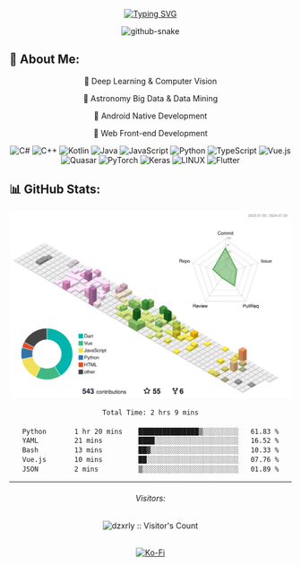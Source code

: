 <p align="center">
	<a href="https://git.io/typing-svg">
		<picture>
			<source media="(prefers-color-scheme: light)" srcset="https://readme-typing-svg.demolab.com?font=Roboto+Mono&weight=500&size=24&duration=4000&pause=1000&color=000000&center=true&vCenter=true&multiline=true&random=false&width=435&lines=Hi%2C+I'm+Egg+Targaryen+~" />
			<source media="(prefers-color-scheme: dark)" srcset="https://readme-typing-svg.demolab.com?font=Roboto+Mono&weight=500&size=24&duration=4000&pause=1000&color=FFFFFF&center=true&vCenter=true&multiline=true&random=false&width=435&lines=Hi%2C+I'm+Egg+Targaryen+~" />
			<img src="https://readme-typing-svg.demolab.com?font=Roboto+Mono&weight=500&size=24&duration=4000&pause=1000&color=000000&center=true&vCenter=true&multiline=true&random=false&width=435&lines=Hi%2C+I'm+Egg+Targaryen+~" alt="Typing SVG" />
		</picture>
	</a>
</p>

<p align="center">
	<picture>
  		<source media="(prefers-color-scheme: dark)" srcset="https://raw.githubusercontent.com/dzxrly/dzxrly/output/github-contribution-grid-snake-dark.svg" />
  		<source media="(prefers-color-scheme: light)" srcset="https://raw.githubusercontent.com/dzxrly/dzxrly/output/github-contribution-grid-snake.svg" />
  		<img alt="github-snake" src="github-snake.svg" />
	</picture>
</p>

## 💫 About Me:

<div align="center">

👀 Deep Learning & Computer Vision

🔭 Astronomy Big Data & Data Mining

📱 Android Native Development

🛜 Web Front-end Development

</div>


<div align="center">
	
![C#](https://img.shields.io/badge/c%23-%23239120.svg?style=for-the-badge&logo=c-sharp&logoColor=white) ![C++](https://img.shields.io/badge/c++-%2300599C.svg?style=for-the-badge&logo=c%2B%2B&logoColor=white) ![Kotlin](https://img.shields.io/badge/kotlin-%237F52FF.svg?style=for-the-badge&logo=kotlin&logoColor=white) ![Java](https://img.shields.io/badge/java-%23ED8B00.svg?style=for-the-badge&logo=openjdk&logoColor=white) ![JavaScript](https://img.shields.io/badge/javascript-%23323330.svg?style=for-the-badge&logo=javascript&logoColor=%23F7DF1E) ![Python](https://img.shields.io/badge/python-3670A0?style=for-the-badge&logo=python&logoColor=ffdd54) ![TypeScript](https://img.shields.io/badge/typescript-%23007ACC.svg?style=for-the-badge&logo=typescript&logoColor=white) ![Vue.js](https://img.shields.io/badge/vue.js-%2335495e.svg?style=for-the-badge&logo=vuedotjs&logoColor=%234FC08D) ![Quasar](https://img.shields.io/badge/Quasar-16B7FB?style=for-the-badge&logo=quasar&logoColor=black) ![PyTorch](https://img.shields.io/badge/PyTorch-%23EE4C2C.svg?style=for-the-badge&logo=PyTorch&logoColor=white) ![Keras](https://img.shields.io/badge/Keras-%23D00000.svg?style=for-the-badge&logo=Keras&logoColor=white) ![LINUX](https://img.shields.io/badge/Linux-FCC624?style=for-the-badge&logo=linux&logoColor=black) ![Flutter](https://img.shields.io/badge/Flutter-%2302569B.svg?style=for-the-badge&logo=Flutter&logoColor=white)

</div>

## 📊 GitHub Stats:
<div align="center">
	<picture>
	  <source media="(prefers-color-scheme: light)" srcset="https://raw.githubusercontent.com/dzxrly/dzxrly/main/profile-3d-contrib/profile-south-season.svg" />
	  <source media="(prefers-color-scheme: dark)" srcset="https://raw.githubusercontent.com/dzxrly/dzxrly/main/profile-3d-contrib/profile-night-rainbow.svg" />
	  <img alt="github profile contributions chart" src="https://raw.githubusercontent.com/dzxrly/dzxrly/main/profile-3d-contrib/profile-south-season.svg" />
	</picture>
</div>

<div align="center">

<!--START_SECTION:waka-->

```txt
Total Time: 2 hrs 9 mins

Python       1 hr 20 mins    ███████████████▒░░░░░░░░░   61.83 %
YAML         21 mins         ████░░░░░░░░░░░░░░░░░░░░░   16.52 %
Bash         13 mins         ██▓░░░░░░░░░░░░░░░░░░░░░░   10.33 %
Vue.js       10 mins         ██░░░░░░░░░░░░░░░░░░░░░░░   07.76 %
JSON         2 mins          ▒░░░░░░░░░░░░░░░░░░░░░░░░   01.89 %
```

<!--END_SECTION:waka-->
 
</div>

<!--
<div style="display: flex; justify-content: center; align-items: center; flex-wrap: wrap;">
	<picture>
		<source media="(prefers-color-scheme: light)" srcset="https://github-readme-stats.vercel.app/api?username=dzxrly&hide_border=false&include_all_commits=true&count_private=true" />
	  	<source media="(prefers-color-scheme: dark)" srcset="https://github-readme-stats.vercel.app/api?username=dzxrly&hide_border=false&include_all_commits=true&count_private=true&theme=onedark" />
	  	<img alt="github profile code stat" src="https://github-readme-stats.vercel.app/api?username=dzxrly&hide_border=false&include_all_commits=true&count_private=true" />
	</picture>
	<picture>
		<source media="(prefers-color-scheme: light)" srcset="https://github-readme-stats.vercel.app/api/top-langs/?username=dzxrly&hide_border=false&include_all_commits=true&count_private=true&layout=compact" />
	  	<source media="(prefers-color-scheme: dark)" srcset="https://github-readme-stats.vercel.app/api/top-langs/?username=dzxrly&hide_border=false&include_all_commits=true&count_private=true&layout=compact&theme=onedark" />
	  	<img alt="github profile code stat" src="https://github-readme-stats.vercel.app/api/top-langs/?username=dzxrly&hide_border=false&include_all_commits=true&count_private=true&layout=compact" />
	</picture>
 	<picture>
		<source media="(prefers-color-scheme: light)" srcset="https://github-readme-streak-stats.herokuapp.com/?user=dzxrly&hide_border=false" />
	  	<source media="(prefers-color-scheme: dark)" srcset="https://github-readme-streak-stats.herokuapp.com/?user=dzxrly&hide_border=false&theme=onedark" />
	  	<img alt="github profile code stat" src="https://github-readme-streak-stats.herokuapp.com/?user=dzxrly&hide_border=false" />
	</picture>
</div>
-->

---


<div align="center">
<h6>Visitors: </h6>
</div>
<div align="center">
<img src="https://profile-counter.glitch.me/dzxrly/count.svg" alt="dzxrly :: Visitor's Count" />
</div>
</br>
<div align="center">
  
  [![Ko-Fi](https://img.shields.io/badge/Ko--fi-F16061?style=for-the-badge&logo=ko-fi&logoColor=white)](https://ko-fi.com/eggtargaryen) 
  
</div>
